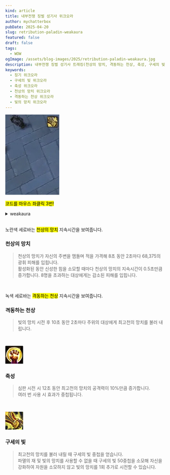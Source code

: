 ```yaml
---
kind: article
title: 내부전쟁 징벌 성기사 위크오라
author: mychatterbox
pubDate: 2025-04-20
slug: retribution-paladin-weakaura
featured: false
draft: false
tags:
  - WOW
ogImage: /assets/blog-images/2025/retribution-paladin-weakaura.jpg
description: 내부전쟁 징벌 성기사 트래킹(천상의 망치, 격동하는 천상, 축성, 구세의 빛) 위크오라 입니다.
keywords:
  - 징기 위크오라
  - 구세의 빛 위크오라
  - 축성 위크오라
  - 천상의 망치 위크오라
  - 격동하는 천상 위크오라
  - 빛의 망치 위크오라
---
```


![징기 위크오라](../../assets/blog-images/2025/retribution-paladin-weakaura.webp)

<mark>코드를 마우스 좌클릭 3번!</mark>

<details>
<summary>weakaura</summary>
!WA:2!TM16ZTX11Dbb)OcJtkjKmJSSJ1AMygbzkk(s0uASCdajijKibPwa9kwQy3f7fyxtGDxV7csczR0AAhxg34ex04ALg)ibonUo11jbPX2zgNuh(H4zCMP9eg3w1mt70Yp0pyl)HY)bCpN7UlaOi10p0YziW9X5EUN79EU)o)oxe6mrDuosFdC0(gnA5OQrvx5ZTUIPTkZoHC(5vTnTS6irj9lDjzBvHSMMLC1TuwuUOzQXRn3qPzYtixm1AYvC1mTN1Yv30WjsTI2MvSsL30qzKbhP)(hQHSrES)5m1nCvglz6SjfB4njJzwY0(eHcfk8GvSlzDNAUUwoh7WhMMH(0npCZP4WdBlNNR(reDCLTDJOuq3q3rlsc8l3il7ARxSiZ2zF9y7x8PQRYuQuOq2Qwm7Pso9CtC6Pt4IveLRylp4YowSsLsP6ezDNkkSfygUzqP1xQrUXINjBUmzJlMTzxZzZWUeZmxYPNorfCgvSkjxLzlY7vzkMCjxnrd5YmC9xXW3eISbUIz2gYLodAAO1)A1Kn0lltlKrGF)jwLj7WY4AZmk6QDRqxjmmnyRPIMhjroYyTDy4gPQZYKO0sb6jrzzDJjG7fha0d8fGdaXWV746BXEbV5Cx1XfHiRi)Sjrjtz1js4OFjwxILRGhNrsGBe57coCeX8LKDCOskUYLWLfvCnfF)aVJQWHdpx4(77iIo5rrcR4DmQv377KQfzwDM5rQiBZeMOsPscNvt3Lv3Mp7K1lY9n8fpdAf38QELNTqbhM7UuCyLr7wCG(6VVHQ7AM3FrS3qVXE6wx1QJR9Qp3h(2)iHp(PF7p6LUYhV8pRMdRubUNfePrbB8aa3pLDLdVHNt3eut0mRKzmXKjtpyfD1gJeRs5z1v)stF(k(oIPmWzpSDvpZyQ3D(V6e7a)tb37lOxmI9sbD8uZ)v(pWoQthk6E(7n0nkyA7DQgruUKLMC4O5pXkhPUokvgZk25z31oGBQ2LkjE0tp0iYwnKvF4koUm1z0n2jmP6UGDbrwlpE9s1CrJmlQBXKS6ipkIz5SSLCpTLQSld2pCBB9kstLE4rGpn6ufb6ic0zpkEJ26ziN9CmJf6lpDaoMPkZr44cp6LfeeIGMTG(X7V3b6xq1mc2IW2i9dPFrCahq)bp(OcYgQcD)y5l4)x3XeqnqDnY23v7neHzOwt1mNNHjbr)f9a7(nrp2ptTk0Ta0pZrBvYa43m1vD2NYWdn0i3)W4cxaUNiWEJSbkzYLqKGmExELG7a2h8zH7gUt4UG9a3o0DeuRFFOlrUsS6ehqUImdMTE(mAMloRHeSFR7ym)TAH5SnlAZCCeoaxJXiDTMnEBMxnn67S84YvvWwMFnsvobnlrZ2ABsZR7W)kq30Qkh6lMFEPAnh2EVLt978SXv6CDuGzKDZRLlVjczOr1NKUE4vxYgvYSgLQkHR9gLBjy0(H9ypvCXzqanBCmEMdTrG7tw7UnjNfXpKDnTJ(Gw7Uyln3QzClLoaODVA0ophaBFkdo69p4O9J7fhUrBddNxplFpdAZkJ1yAqbjskWGSjC3x3ZoEyuZZJ)tNB0btP9bL5ZdoDQsnWr3Mjueh79erbxiIm0TO7inu1DE4kgiC)cSbLnQAf1)MGhO60Mf1ZBD0cCjmnoGpwBmU)RnZTITHGFBp0qxK8cdQn8fjFqRoL5Q2xDZG(4V(oGp3RTULVVG3n2dEx7yNWxeISX8mMvCcJ0vKUIRHHvCKDjmAC9FFFkO3J1f01AiglHusBxgQfwZdvjNjh1iSpitoc2nSpGxU8nJ95hXn3c6o6kLyAbIZq4u4(HUQrkN30k3P194Iac54F4H6KZkNREzwolBwEDcRmS1DSfzC8la9uRzFDFVowc3iTv2unhTeLwN3ztu2eXpD2zT2nVrmSVjb7L)S6QUAjIJv3Wtv6lXu5n(4wF(B0muIvuoF1CfkzAARTkxacuuVqvisDBtxCYjSVePNnDYTzfz5xqKuMQvSB00OwfDQ1ZNZvdpB1WRMvHUSXnusuR7(gnkVAHQZ7kFqOVW18f1WvmTS5IAwD4T7OjJ34BrMXkQ3(dpc059cD867WVvpH9Bn0A82wepDpRTS1YN1VG3(HVdH0ABst(JHSco3MzpD2PtLo5QEcLZIoMgm7SZ1smkq7N1xjNZxjBYAcAurJPxuZ9ulhelsco0k72w3Gddq8b4OAgiRhBnROuzoPbCPQsyJ5LQ1SnPe2MLy0yw2h5mVK9LqcoiNRDA7XWyqQ713Sk6rXbNVsSNboCxpHeWfb6Vh4hggluxvh5OLhjUuLp0MyYZBGwRwnRfSAXDXUGhNrUgga1G9CXNo(4PsJ1tGaZCJRERHV3Br8ha9XL(ehShX8AS8ZpcS7E3XYliBRlJNedgp94k82Doi2ZndVDDZMa(IlixQclm2Ey4TtqbdG3jKDEnzJIiOApW7iTmcXGhyUvHQ9aVLNGWphENWWVyFDH9B1bUEI7ZnazhiVKgK613HIdhrsrVSLPTB9w8cwk0bBcd6H)PxOviCh6kKdpW8bUUg9bgV(wh(IXeC1ygCvr)vYeP5jq8DhJIaq8a2QM6Rv)Oo7pMW9TvPgERs12FnNpF47TJfsZHFrH(6tW10XLClpqZMJrn39Jz3nxzio)MMaSomEJ4ZNp9qjp5iZXwuS1LAXfjKQtz1rBmg5FyD7NfJ7hNyKCSPmlvv4qcZGHiHrtqe7GPddFEIf)1Ze)G)VZnhULiT4akV0oHhqzaIY7iyWPwgXCinAKxG1EcUnsN5JR7qEIQBXzr3qlXLmnlt8ZhkbHnlbpyaV5713(diZ0JWKL0lxMHS3cuymHbxhHFZpF1X9taX7gEG7ngOuKciajGXG4HHPIGhae9CMwDum)Kd1G3xIcGtPhrPaU3WV8)jCYEAGaQ5zjPKLCKS2RErdtBMFcJ8wtABBA7iTAWsLsLqBLbGz4mNtuDHjhAXYN9(HzBYxgMtcoLsfpQX)oAEHOFDIEYNbjMSgNfeZXJz2QEmZIZJ7tu8AW5MfyX5)9(d)TCmkYzsQoL0O34G)Do9fDjI3zoV0jhJaR0iAoCWhz8YPTcrIqIZWz)RfNFFu408Dv(e5VnjbxCJPK5B6MfequExniNeXjQ0(uU2B(Cx7j)X2vm4juc)M1ZBwwr3WJGiZPoTcM2CrMJlCp7ZQJj0XOzKAobfYmpZJ7Bx8LcydoGR1xyRmKUo2rdW5dblWP)algW4b(TiVMj941axAL7eE8WWYOp7tGegGNuc(kWtb)jWkWx9XHNwc(tXb81GNbELqq9q4a(ZGAHG)C(fl4BIgQT(LeovfzvkPmHSzHxie883oCLqW3c(lHVTe8IWlb)f8OMWlJQ67UF4zdbFD4B8FTwXsMloHn7rQWmYxDUBQ)(g8iEHUPowLilxYpOR2YutuWW1uQ46AAmlUHJoGCvKvd9PnqED7QbvniiATIbJMBRjOQs8gZWtTDvQyWnHW8HgeLSovzAEs73oFetJhuoDYBoHxcXW37uyKZUGVppAYRQb)1sWRjb)aE1)gj)Om)TnJOwcp2lPXd211Ed9S2sChNfyOTJec5H)UvSRBvIhhd(7WYkZjMkzMSsw3b3hZLvoNIPrfhD1C4EMULftvd(r855hlb)uEHg8pF9Dc)eEH3CV3Y3(uWB0f8dFg4D1GFjSQpIgbvHiwnr0odVLy8wvqIM4UqDEIUZvPKdJlxhBzuNSh4QsW)Qe8VOmWqhz0Joauvd(h1GrH3hX)q8dmD2766tNT5n9dp0rG37uei7hib)dsWVrdao0g8aIdJqLd0cCRJmYKNoYlGFyjmeKQ3WeefHu9R3jc8F0Zf7rsLAPt)iid4)jnEEYf2GoUYXFYa(lT0yU4IjtNDcX4ZKCzmpvhIjVMnwIeutKx3wWl6lCAnUlropggyq8o7cBJY9(x557FcmI)Bnbpe)6SLS09CKYIKl720ct75DIomg1hzfOb)90l003q9rke(RKGLKw5Ou(q25QgcUj4M5GEH2aHqzE5x472o1FWhESJL7t(KpbzCUNwzLKOzEiAnCOx)aJAuXgHFUn4t1UCt0uFAq0xcro)vCeSs7BTX1xa9Of8aRcY(MsS7S7tzGJoA)dnmHADEPMzERRTPKVHmn82M82y5Ca8bQXr4tGHsBDPq)8MOuY9Y61OxNM8yych)4cDNvm1KtMuSBongNnZobfYGeAGn3SFxopu3DFXT2d)vooM3lQCGU7U3hL)CI05cYUrMpgAQ4L6RvFiNLjz8Ihi2LJTjnYWRaBZuGzZAUanfxN0gQr2wUpKAi6BnnbNnxQp5YC2tBzfTPvJlM4uPXLllxS56PV2BR1AR9wVVnpf4IT96TTEdSE6B8FVhh1PM)P0XgW)SLI8BXEuUOTV)(Onve5yGn0nRKSLdtL63U7EB2TpdcsISKDkWvGUHVpPVKxU3ixgEl0bLC(Yy9b)FZx6g4W8)FolBXrzBDsUUT4n82rpJFgioxn0(X7zym(mym(93kg)MF)J2ITVm(DCkHQNSlEy(7gdZVRoPa9EymlfAJwVCHhYc)jEVUpuYJ5UKBjQ8WlZtphN2qjO0lHpgUVD1gFbKaaYvWIIIJKf(onjlO1KSaYO4zRcVsyIVW2KBVrZxROftIDpxwbeN3riTmsvCrHeipXaIdpFmIwbrO4ftKgZWK4vCfK44lJt(3ngXl5jLkapAi4Xcdx2tHFzn4pIEBf4pg(Ep5TX5tEOfQZPfYZFuZpSOFe5F5uyKxEmtmqE)8c8q483Rumy3aExPLdY3(oWyCwD2cZ2hf2AKu0pjaMzk7cXvvN1W5cntY4cZWu1LVGVKoxW7H0ZXFdDmi2KPZw4CJo(8d5omgCtPSorz2lI6gbVDLR3yH3BQV4W0dyVJq1qNgdvIGQyIPtsPVsNJv5NJEHqR5us2WLKqjv6mPgpPvNTCi2EZ2CtM9CiVuBErVfGxR0NdTHVbrVPbndw7zSPJpZCzNnX0Xh7KXhF8uztDMK15xD4oPHGutFlWdahFzKamX0WrZ7D)B8cx7jE8R9Ixr4JE1x8A)SRe8w39G37)YBnR3hAW2Uj30s7dP2z4LeYb6EoXXhp34PotQ0jZnv8zMjPyUjsLovMP6U3w3EXuM2QMBDtpg)s2PLGoJqmvi(gebQvIQWtVumSc)3jzPWE1J7)9KHxZ)XHnW9E6De9PxTwZMMaVyBD5MxVdoF71do9C(FF(EfuzLCLpN)3NFtOaEIsPJhmCHd6lFSafSD9EE(YkINTxnmmDOOvdfDPqeZUwwir32QtmnCz6jJYg0SI3t3fczcUCWVKv0r9w3jc3ovsIN49ERxnuirlolYTMLmsrezR9RJoAdtBD8uJRSLptsXSPgl(0WjIaNmIvhTCw95NVYrR7yjBpp)fiVDEkKPUwiIjiNif)hBHlqZlU46O96KNkMKZxdVWmr22(vvIar)0idN)zFEsw7(dB8AF034B9Xp3v(ON(Bk45Ic)BywJeLjIPdLqzYL0DC9YyKynHmPigtfKOhl3J0eHsZ)TIA7LgBLr22)gdBZ24vdLER7HE7eTYZzzf5GF11WiYjYi)KrwLlJ3M35dfaK7)Q2TqW8YeKJSZZcSjWoI9gaStq(iCRpUmHU3(tHgKavtuDmYbHt)8)3eInh)(QHUpk(XR4NnymkoXtRr)8fYQKlWSTCeQp1SIP(sZMoB8PxZhMX7P7hC6mZahQa8g9qi4iuT3BiUD43RZx6jcGiherKOmHW0tOKHO7ZVVg6gUUtzttxTGFTijoORnHmGBNn46ykDvvMHy6KO7zn(HjMjgtePCmvwkxeiKVC8xy942(wS4yLyYgRZmOG7t6Vi18orcWEpqlS3XKX09nkMq2(cNo1HAv7qz4(V8HP1kZODFTF6l8H)KVd5z2c5KI3HGvVxmEY(J3q0yQXIpZaAXeFy86w7odNd9PM1QJGlC5sLglMjjEXRwGB0G4jzOWxn09sN4CIcrx4do3)d
</details>  

<br>

노란색 세로바는 <mark>천상의 망치</mark> 지속시간을 보여줍니다.
### 천상의 망치
>천상의 망치가 자신의 주변을 맴돌며 적을 가격해 8초 동안 2초마다 68,375의 광휘 피해를 입힙니다.  
>활성화된 동안 신성한 힘을 소모할 때마다 천상의 망치의 지속시간이 0.5초만큼 증가합니다. 8명을 초과하는 대상에게는 감소된 피해를 입힙니다.  

<br>

녹색 세로바는 <mark>격동하는 천상</mark> 지속시간을 보여줍니다.  
### 격동하는 천상
>빛의 망치 시전 후 10초 동안 2초마다 주위의 대상에게 최고천의 망치를 불러 내립니다.

<br>

![축성](../../assets/blog-images/2025/retribution-paladin-weakaura_2.jpg)
### 축성
>심판 시전 시 12초 동안 최고천의 망치의 공격력이 10%만큼 증가합니다.  
>여러 번 사용 시 효과가 중첩됩니다.

<br>

![구세의 빛](../../assets/blog-images/2025/retribution-paladin-weakaura_3.jpg)
### 구세의 빛
>최고천의 망치를 불러 내릴 때 구세의 빛 중첩을 얻습니다.  
>파멸의 재 및 빛의 망치를 사용할 수 없을 때 구세의 빛 50중첩을 소모해 자신을 강화하여 자원을 소모하지 않고 빛의 망치를 1회 추가로 시전할 수 있습니다.

